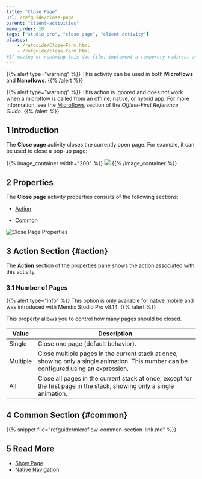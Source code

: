 ```yaml
---
title: "Close Page"
url: /refguide/close-page
parent: "client-activities"
menu_order: 10
tags: ["studio pro", "close page", "client activity"]
aliases:
    - /refguide/Close+Form.html
    - /refguide/close-form.html
#If moving or renaming this doc file, implement a temporary redirect and let the respective team know they should update the URL in the product. See Mapping to Products for more details.
---
```


{{% alert type="warning" %}}
This activity can be used in both **Microflows** and **Nanoflows**.
{{% /alert %}}

{{% alert type="warning" %}}
This action is ignored and does not work when a microflow is called from an offline, native, or hybrid app. For more information, see the [Microflows](offline-first#microflows) section of the *Offline-First Reference Guide*.
{{% /alert %}}

## 1 Introduction

The **Close page** activity closes the currently open page. For example, it can be used to close a pop-up page:

{{% image_container width="200" %}}
![](/attachments/refguide/modeling/application-logic/microflows-and-nanoflows/activities/client-activities/close-page/close-page.png)
{{% /image_container %}}

## 2 Properties

The **Close page** activity properties consists of the following sections:

* [Action](#action) 

* [Common](#common)  

![Close Page Properties](/attachments/refguide/modeling/application-logic/microflows-and-nanoflows/activities/client-activities/close-page/close-page-properties.png)

## 3 Action Section {#action}

The **Action** section of the properties pane shows the action associated with this activity.

### 3.1 Number of Pages

{{% alert type="info" %}}
This option is only available for native mobile and was introduced with Mendix Studio Pro v8.14.
{{% /alert %}}

This property allows you to control how many pages should be closed.

| Value | Description |
| --- | --- |
| Single | Close one page (default behavior). |
| Multiple | Close multiple pages in the current stack at once, showing only a single animation. This number can be configured using an expression. |
| All | Close all pages in the current stack at once, except for the first page in the stack, showing only a single animation. |

## 4 Common Section {#common}

{{% snippet file="refguide/microflow-common-section-link.md" %}}

## 5 Read More

* [Show Page](show-page)
* [Native Navigation](native-navigation)
